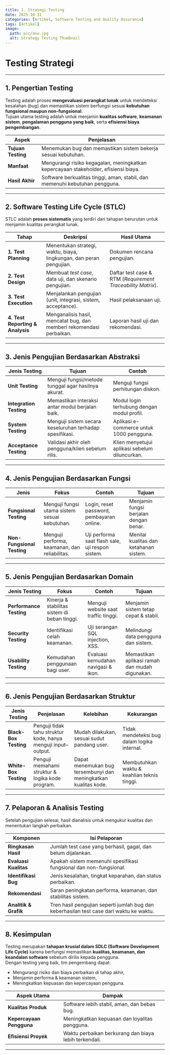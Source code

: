 ```yaml
---
title: 1. Strategi Testing
date: 2025-10-31
categories: [Artikel, Software Testing and Quality Assurance]
tags: [Artikel]
image:
  path: pic/anu.jpg
  alt: Strategy Testing Thumbnail
---
```


# Testing Strategi
---

## 1. Pengertian Testing
Testing adalah proses **mengevaluasi perangkat lunak** untuk mendeteksi kesalahan (*bug*) dan memastikan sistem berfungsi sesuai **kebutuhan fungsional maupun non-fungsional**.  
Tujuan utama testing adalah untuk menjamin **kualitas software**, **keamanan sistem**, **pengalaman pengguna yang baik**, serta **efisiensi biaya pengembangan**.

| **Aspek**             | **Penjelasan**                                                                 |
|------------------------|--------------------------------------------------------------------------------|
| **Tujuan Testing**     | Menemukan bug dan memastikan sistem bekerja sesuai kebutuhan.                  |
| **Manfaat**            | Mengurangi risiko kegagalan, meningkatkan kepercayaan stakeholder, efisiensi biaya. |
| **Hasil Akhir**        | Software berkualitas tinggi, aman, stabil, dan memenuhi kebutuhan pengguna.    |

---

## 2. Software Testing Life Cycle (STLC)
STLC adalah **proses sistematis** yang terdiri dari tahapan berurutan untuk menjamin kualitas perangkat lunak.

| **Tahap**                       | **Deskripsi**                                                                  | **Hasil Utama**                            |
|---------------------------------|--------------------------------------------------------------------------------|--------------------------------------------|
| **1. Test Planning**            | Menentukan strategi, waktu, biaya, lingkungan, dan peran pengujian.            | Dokumen rencana pengujian.                |
| **2. Test Design**              | Membuat *test case*, data uji, dan skenario pengujian.                         | Daftar test case & RTM (*Requirement Traceability Matrix*). |
| **3. Test Execution**           | Menjalankan pengujian (unit, integrasi, sistem, acceptance).                   | Hasil pelaksanaan uji.                    |
| **4. Test Reporting & Analysis**| Menganalisis hasil, mencatat bug, dan memberi rekomendasi perbaikan.           | Laporan hasil uji dan rekomendasi.        |

---

## 3. Jenis Pengujian Berdasarkan Abstraksi

| **Jenis Testing**     | **Tujuan**                                                | **Contoh**                                      |
|------------------------|-----------------------------------------------------------|-------------------------------------------------|
| **Unit Testing**       | Menguji fungsi/metode tunggal agar hasilnya akurat.      | Menguji fungsi perhitungan diskon.              |
| **Integration Testing**| Memastikan interaksi antar modul berjalan baik.          | Modul login terhubung dengan modul profil.      |
| **System Testing**     | Menguji sistem secara keseluruhan terhadap spesifikasi.  | Aplikasi e-commerce untuk 1000 pengguna.        |
| **Acceptance Testing** | Validasi akhir oleh pengguna/klien sebelum rilis.        | Klien menyetujui aplikasi sebelum diluncurkan.  |

---

## 4. Jenis Pengujian Berdasarkan Fungsi

| **Jenis**               | **Fokus**                                      | **Contoh**                                   | **Tujuan**                               |
|--------------------------|------------------------------------------------|-----------------------------------------------|-------------------------------------------|
| **Fungsional Testing**   | Menguji fungsi utama sistem sesuai kebutuhan. | Login, reset password, pembayaran online.     | Menjamin fungsi berjalan dengan benar.    |
| **Non-Fungsional Testing**| Menguji performa, keamanan, dan reliabilitas. | Uji performa saat flash sale, uji respon sistem. | Menilai kualitas dan ketahanan sistem.   |

---

## 5. Jenis Pengujian Berdasarkan Domain

| **Jenis Testing**      | **Fokus**                              | **Contoh**                                      | **Tujuan**                                      |
|-------------------------|-----------------------------------------|-------------------------------------------------|-------------------------------------------------|
| **Performance Testing** | Kinerja & stabilitas sistem di beban tinggi. | Menguji website saat traffic tinggi.            | Menjamin sistem tetap cepat & stabil.           |
| **Security Testing**    | Identifikasi celah keamanan.           | Uji serangan SQL injection, XSS.                | Melindungi data pengguna dan sistem.            |
| **Usability Testing**   | Kemudahan penggunaan bagi user.        | Evaluasi kemudahan navigasi & ikon.             | Memastikan aplikasi ramah dan mudah digunakan.  |

---

## 6. Jenis Pengujian Berdasarkan Struktur

| **Jenis Testing**     | **Penjelasan**                                                  | **Kelebihan**                                         | **Kekurangan**                                       |
|------------------------|----------------------------------------------------------------|--------------------------------------------------------|------------------------------------------------------|
| **Black-Box Testing**  | Penguji tidak tahu struktur kode, hanya menguji input–output. | Mudah dilakukan, sesuai sudut pandang user.            | Tidak mendeteksi bug dalam logika internal.          |
| **White-Box Testing**  | Penguji memahami struktur & logika kode program.              | Dapat menemukan bug tersembunyi dan meningkatkan kualitas kode. | Membutuhkan waktu & keahlian teknis tinggi.         |

---

## 7. Pelaporan & Analisis Testing
Setelah pengujian selesai, hasil dianalisis untuk mengukur kualitas dan menentukan langkah perbaikan.

| **Komponen**         | **Isi Pelaporan**                                                                 |
|-----------------------|-----------------------------------------------------------------------------------|
| **Ringkasan Hasil**   | Jumlah test case yang berhasil, gagal, dan belum dijalankan.                     |
| **Evaluasi Kualitas** | Apakah sistem memenuhi spesifikasi fungsional dan non-fungsional.                |
| **Identifikasi Bug**  | Jenis kesalahan, tingkat keparahan, dan status perbaikan.                        |
| **Rekomendasi**       | Saran peningkatan performa, keamanan, dan stabilitas sistem.                     |
| **Analitik & Grafik** | Tren hasil pengujian seperti jumlah bug dan keberhasilan test case dari waktu ke waktu. |

---

## 8. Kesimpulan
Testing merupakan **tahapan krusial dalam SDLC (Software Development Life Cycle)** karena berfungsi memastikan **kualitas, keamanan, dan keandalan software** sebelum dirilis kepada pengguna.  
Dengan testing yang baik, tim pengembang dapat:

- Mengurangi risiko dan biaya perbaikan di tahap akhir,  
- Menjamin performa & keamanan sistem,  
- Meningkatkan kepuasan dan kepercayaan pengguna.

| **Aspek Utama**        | **Dampak**                                                |
|-------------------------|-----------------------------------------------------------|
| **Kualitas Produk**     | Software lebih stabil, aman, dan bebas bug.              |
| **Kepercayaan Pengguna**| Meningkatkan kepuasan dan loyalitas pengguna.           |
| **Efisiensi Proyek**    | Waktu perbaikan berkurang dan biaya lebih terkendali.   |

---
